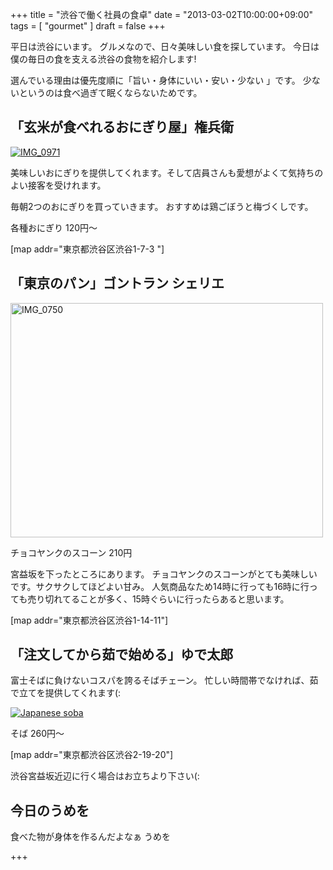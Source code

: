 +++
title =  "渋谷で働く社員の食卓"
date =  "2013-03-02T10:00:00+09:00"
tags = [ "gourmet" ]
draft = false
+++
<p>平日は渋谷にいます。
グルメなので、日々美味しい食を探しています。
今日は僕の毎日の食を支える渋谷の食物を紹介します!</p>

<p>選んでいる理由は優先度順に「旨い・身体にいい・安い・少ない 」です。
少ないというのは食べ過ぎて眠くならないためです。</p>

<!--more-->

## 「玄米が食べれるおにぎり屋」権兵衛

<p><a href="http://www.flickr.com/photos/68742489@N02/8517780689" title="IMG_0971"><img src="http://farm9.staticflickr.com/8524/8517780689_c8f7fbc026.jpg" alt="IMG_0971" class="alignnone "/></a></p>

<p>美味しいおにぎりを提供してくれます。そして店員さんも愛想がよくて気持ちのよい接客を受けれます。</p>

<p>毎朝2つのおにぎりを買っていきます。
おすすめは鶏ごぼうと梅づくしです。</p>

<p>各種おにぎり 120円〜</p>

<p>[map addr="東京都渋谷区渋谷1-7-3 "]</p>

## 「東京のパン」ゴントラン シェリエ

<p><a href="http://www.flickr.com/photos/68742489@N02/8429962685/" title="IMG_0750 by umeyuki1326, on Flickr"><img src="http://farm9.staticflickr.com/8082/8429962685_c73649bac6.jpg" width="500" height="375" alt="IMG_0750"></a></p>

<p>チョコヤンクのスコーン 210円</p>

<p>宮益坂を下ったところにあります。
チョコヤンクのスコーンがとても美味しいです。サクサクしてほどよい甘み。
人気商品なため14時に行っても16時に行っても売り切れてることが多く、15時ぐらいに行ったらあると思います。</p>

<p>[map addr="東京都渋谷区渋谷1-14-11"]</p>

## 「注文してから茹で始める」ゆで太郎

<p>富士そばに負けないコスパを誇るそばチェーン。
忙しい時間帯でなければ、茹で立てを提供してくれます(:</p>

<p><a href="http://www.flickr.com/photos/68742489@N02/8518923900" title="Japanese soba"><img src="http://farm9.staticflickr.com/8369/8518923900_5a53df9f1a.jpg" alt="Japanese soba" class="alignnone "/></a></p>

<p>そば 260円〜</p>

<p>[map addr="東京都渋谷区渋谷2-19-20"]</p>

<p>渋谷宮益坂近辺に行く場合はお立ちより下さい(:</p>

## 今日のうめを

<div id="umeo">
食べた物が身体を作るんだよなぁ うめを
</div>

+++
